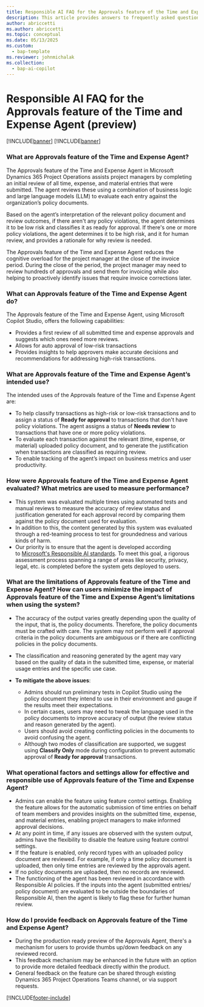 ```yaml
---
title: Responsible AI FAQ for the Approvals feature of the Time and Expense Agent (preview)
description: This article provides answers to frequently asked questions about Approvals Agent.
author: abriccetti
ms.author: abriccetti
ms.topic: conceptual 
ms.date: 05/13/2025
ms.custom: 
  - bap-template
ms.reviewer: johnmichalak
ms.collection:
  - bap-ai-copilot
---
```



# Responsible AI FAQ for the Approvals feature of the Time and Expense Agent (preview)

[!INCLUDE[banner](../includes/banner.md)]
[!INCLUDE[banner](../includes/preview-note.md)]
  
### What are  Approvals feature of the Time and Expense Agent?

The Approvals feature of the Time and Expense Agent in Microsoft Dynamics 365 Project Operations assists project managers by completing an initial review of all time, expense, and material entries that were submitted. The agent reviews these using a combination of business logic and large language models (LLM) to evaluate each entry against the organization’s policy documents.

Based on the agent’s interpretation of the relevant policy document and review outcomes, if there aren't any policy violations, the agent determines it to be low risk and classifies it as ready for approval. If there's one or more policy violations, the agent determines it to be high risk, and it for human review, and provides a rationale for why review is needed. 

The Approvals feature of the Time and Expense Agent reduces the cognitive overload for the project manager at the close of the invoice period. During the close of the period, the project manager may need to review hundreds of approvals and send them for invoicing while also helping to proactively identify issues that require invoice corrections later.

### What can Approvals feature of the Time and Expense Agent do? 

The Approvals feature of the Time and Expense Agent, using Microsoft Copilot Studio, offers the following capabilities: 

- Provides a first review of all submitted time and expense approvals and suggests which ones need more reviews.
- Allows for auto approval of low-risk transactions
- Provides insights to help approvers make accurate decisions and recommendations for addressing high-risk transactions.

### What are Approvals feature of the Time and Expense Agent’s intended use?

The intended uses of the Approvals feature of the Time and Expense Agent are:

- To help classify transactions as high-risk or low-risk transactions and to assign a status of **Ready for approval** to transactions that don't have policy violations. The agent assigns a status of **Needs review** to transactions that have one or more policy violations. 
- To evaluate each transaction against the relevant (time, expense, or material) uploaded policy document, and to generate the justification when transactions are classified as requiring review.
- To enable tracking of the agent’s impact on business metrics and user productivity. 

### How were Approvals feature of the Time and Expense Agent evaluated? What metrics are used to measure performance?

- This system was evaluated multiple times using automated tests and manual reviews to measure the accuracy of review status and justification generated for each approval record by comparing them against the policy document used for evaluation. 
- In addition to this, the content generated by this system was evaluated through a red-teaming process to test for groundedness and various kinds of harm. 
- Our priority is to ensure that the agent is developed according to [Microsoft's Responsible AI standards](https://aka.ms/RAIStandardPDF). To meet this goal, a rigorous assessment process spanning a range of areas like security, privacy, legal, etc. is completed before the system gets deployed to users. 

### What are the limitations of Approvals feature of the Time and Expense Agent? How can users minimize the impact of Approvals feature of the Time and Expense Agent’s limitations when using the system?

- The accuracy of the output varies greatly depending upon the quality of the input, that is, the policy documents. Therefore, the policy documents must be crafted with care. The system may not perform well if approval criteria in the policy documents are ambiguous or if there are conflicting policies in the policy documents.
- The classification and reasoning generated by the agent may vary based on the quality of data in the submitted time, expense, or material usage entries and the specific use case.

- **To mitigate the above issues**:
    - Admins should run preliminary tests in Copilot Studio using the policy document they intend to use in their environment and gauge if the results meet their expectations. 
    - In certain cases, users may need to tweak the language used in the policy documents to improve accuracy of output (the review status and reason generated by the agent). 
    - Users should avoid creating conflicting policies in the documents to avoid confusing the agent. 
    - Although two modes of classification are supported, we suggest using **Classify Only** mode during configuration to prevent automatic approval of **Ready for approval** transactions. 

### What operational factors and settings allow for effective and responsible use of Approvals feature of the Time and Expense Agent?

- Admins can enable the feature using feature control settings. Enabling the feature allows for the automatic submission of time entries on behalf of team members and provides insights on the submitted time, expense, and material entries, enabling project managers to make informed approval decisions. 
- At any point in time, if any issues are observed with the system output, admins have the flexibility to disable the feature using feature control settings.
- If the feature is enabled, only record types with an uploaded policy document are reviewed. For example, if only a time policy document is uploaded, then only time entries are reviewed by the approvals agent.
- If no policy documents are uploaded, then no records are reviewed. 
- The functioning of the agent has been reviewed in accordance with Responsible AI policies. If the inputs into the agent (submitted entries/ policy document) are evaluated to be outside the boundaries of Responsible AI, then the agent is likely to flag these for further human review. 

### How do I provide feedback on Approvals feature of the Time and Expense Agent?

- During the production ready preview of the Approvals Agent, there's a mechanism for users to provide thumbs up/down feedback on any reviewed record. 
- This feedback mechanism may be enhanced in the future with an option to provide more detailed feedback directly within the product. 
- General feedback on the feature can be shared through existing Dynamics 365 Project Operations Teams channel, or via support requests.    

[!INCLUDE[footer-include](../includes/footer-banner.md)]
